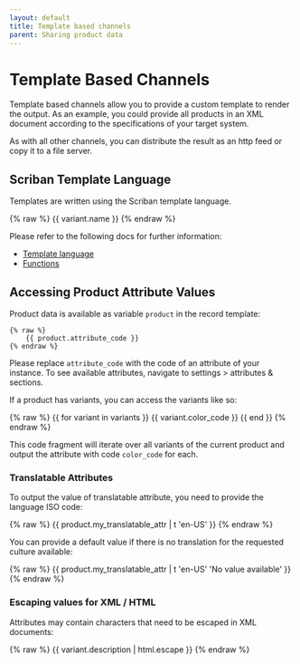 ```yaml
---
layout: default
title: Template based channels
parent: Sharing product data
---
```


# Template Based Channels

Template based channels allow you to provide a custom template to render the output. As an example, you could provide all products in an XML document according to the specifications of your target system.

As with all other channels, you can distribute the result as an http feed or copy it to a file server.

## Scriban Template Language

Templates are written using the Scriban template language. 

{% raw %}
    <product>
      <name>{{ variant.name }}</name>
    </product>
{% endraw %}

Please refer to the following docs for further information:

* [Template language](https://github.com/scriban/scriban/blob/master/doc/language.md)
* [Functions](https://github.com/scriban/scriban/blob/master/doc/builtins.md)
 
## Accessing Product Attribute Values

Product data is available as variable `product` in the record template:

    {% raw %}
        {{ product.attribute_code }}
    {% endraw %}

Please replace `attribute_code` with the code of an attribute of your instance. To see available attributes, navigate to settings > attributes & sections.

If a product has variants, you can access the variants like so:

{% raw %}
    {{ for variant in variants }}
        {{ variant.color_code }}
    {{ end }}
{% endraw %}

This code fragment will iterate over all variants of the current product and output the attribute with code `color_code` for each.

### Translatable Attributes

To output the value of translatable attribute, you need to provide the language ISO code:

{% raw %}
     {{ product.my_translatable_attr | t 'en-US' }}
{% endraw %}

You can provide a default value if there is no translation for the requested culture available:

{% raw %}
     {{ product.my_translatable_attr | t 'en-US' 'No value available' }}
{% endraw %}

### Escaping values for XML / HTML

Attributes may contain characters that need to be escaped in XML documents: 

{% raw %}
    {{ variant.description | html.escape }}
{% endraw %}